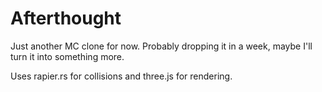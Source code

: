 # Afterthought

Just another MC clone for now. Probably dropping it in a week, maybe I'll turn
it into something more.

Uses rapier.rs for collisions and three.js for rendering.
